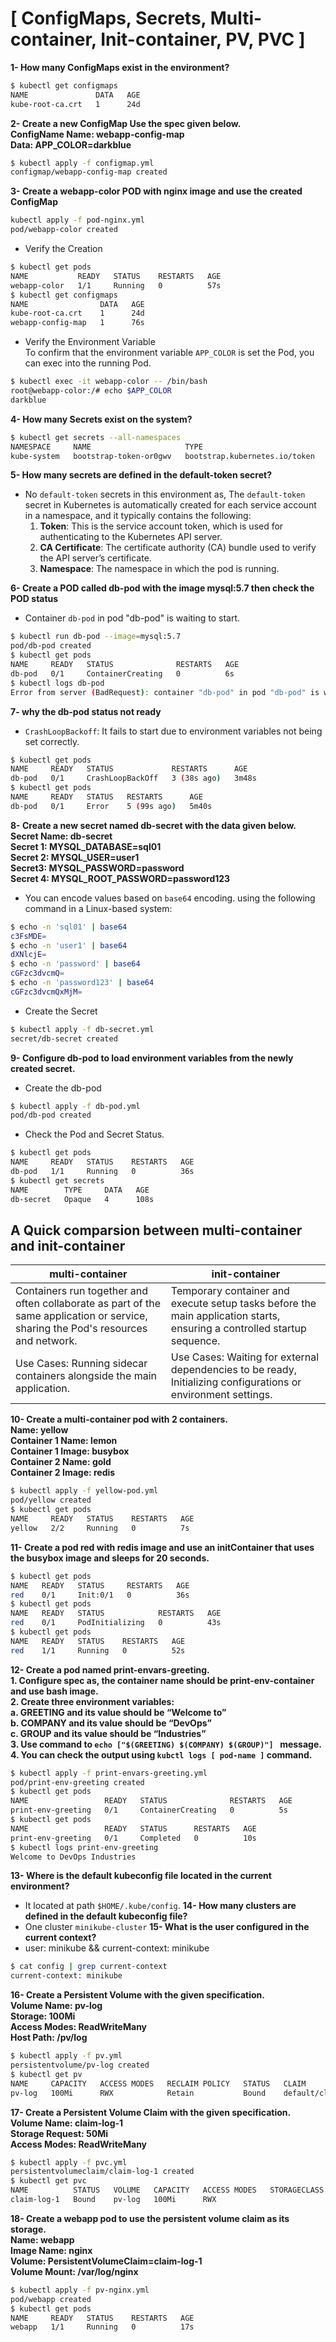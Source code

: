 # [ ConfigMaps, Secrets, Multi-container, Init-container, PV, PVC ]

**1- How many ConfigMaps exist in the environment?**    
```bash
$ kubectl get configmaps
NAME               DATA   AGE
kube-root-ca.crt   1      24d
```
**2- Create a new ConfigMap Use the spec given below.**   
**ConfigName Name: webapp-config-map**    
**Data: APP_COLOR=darkblue**  
```bash
$ kubectl apply -f configmap.yml
configmap/webapp-config-map created
```
**3- Create a webapp-color POD with nginx image and use the created ConfigMap**
```bash
kubectl apply -f pod-nginx.yml
pod/webapp-color created
```
- Verify the Creation
```bash
$ kubectl get pods
NAME           READY   STATUS    RESTARTS   AGE
webapp-color   1/1     Running   0          57s
$ kubectl get configmaps
NAME                DATA   AGE
kube-root-ca.crt    1      24d
webapp-config-map   1      76s
```
- Verify the Environment Variable  
To confirm that the environment variable `APP_COLOR` is set the Pod, you can exec into the running Pod.
```bash
$ kubectl exec -it webapp-color -- /bin/bash
root@webapp-color:/# echo $APP_COLOR
darkblue
```
**4- How many Secrets exist on the system?**  
```bash
$ kubectl get secrets --all-namespaces
NAMESPACE     NAME                     TYPE                            DATA   AGE
kube-system   bootstrap-token-or0gwv   bootstrap.kubernetes.io/token   5      24d
```
**5- How many secrets are defined in the default-token secret?**  

- No `default-token` secrets in this environment as, The `default-token` secret in Kubernetes is automatically created
  for each service account in a namespace, and it typically contains the following:
  1. **Token**: This is the service account token, which is used for authenticating to the Kubernetes API server.
  2. **CA Certificate**: The certificate authority (CA) bundle used to verify the API server’s certificate.
  3. **Namespace**: The namespace in which the pod is running.
     
**6- Create a POD called db-pod with the image mysql:5.7 then check the POD status**  
- Container `db-pod` in pod "db-pod" is waiting to start.
```bash
$ kubectl run db-pod --image=mysql:5.7
pod/db-pod created
$ kubectl get pods
NAME     READY   STATUS              RESTARTS   AGE
db-pod   0/1     ContainerCreating   0          6s
$ kubectl logs db-pod
Error from server (BadRequest): container "db-pod" in pod "db-pod" is waiting to start: ContainerCreating
```
**7- why the db-pod status not ready**  
- `CrashLoopBackoff`: It fails to start due to environment variables not being set correctly.
```bash
$ kubectl get pods
NAME     READY   STATUS             RESTARTS      AGE
db-pod   0/1     CrashLoopBackOff   3 (38s ago)   3m48s
$ kubectl get pods
NAME     READY   STATUS   RESTARTS      AGE
db-pod   0/1     Error    5 (99s ago)   5m40s
```
**8- Create a new secret named db-secret with the data given below.**   
**Secret Name: db-secret**   
**Secret 1: MYSQL_DATABASE=sql01**    
**Secret 2: MYSQL_USER=user1**    
**Secret3: MYSQL_PASSWORD=password**    
**Secret 4: MYSQL_ROOT_PASSWORD=password123**     

- You can encode values based on `base64` encoding. using the following command in a Linux-based system:  
```bash
$ echo -n 'sql01' | base64
c3FsMDE=
$ echo -n 'user1' | base64
dXNlcjE=
$ echo -n 'password' | base64
cGFzc3dvcmQ=
$ echo -n 'password123' | base64
cGFzc3dvcmQxMjM=
```
- Create the Secret
```bash
$ kubectl apply -f db-secret.yml
secret/db-secret created
```
**9- Configure db-pod to load environment variables from the newly created secret.**  
- Create the db-pod
```bash
$ kubectl apply -f db-pod.yml
pod/db-pod created
```
- Check the Pod and Secret Status.
```bash
$ kubectl get pods
NAME     READY   STATUS    RESTARTS   AGE
db-pod   1/1     Running   0          36s
$ kubectl get secrets
NAME        TYPE     DATA   AGE
db-secret   Opaque   4      108s
```
## A Quick comparsion between multi-container and init-container
| multi-container   | init-container  | 
|------------|------------|
| Containers run together and often collaborate as part of the same application or service, sharing the Pod's resources and network.| Temporary container and execute setup tasks before the main application starts, ensuring a controlled startup sequence.|   
| Use Cases: Running sidecar containers alongside the main application. | Use Cases: Waiting for external dependencies to be ready, Initializing configurations or environment settings.|

**10- Create a multi-container pod with 2 containers.**    
**Name: yellow**    
**Container 1 Name: lemon**    
**Container 1 Image: busybox**  
**Container 2 Name: gold**    
**Container 2 Image: redis**    
```bash
$ kubectl apply -f yellow-pod.yml
pod/yellow created
$ kubectl get pods
NAME     READY   STATUS    RESTARTS   AGE
yellow   2/2     Running   0          7s
```
**11- Create a pod red with redis image and use an initContainer that uses the busybox image and sleeps for 20 seconds.**  
```bash
$ kubectl get pods
NAME   READY   STATUS     RESTARTS   AGE
red    0/1     Init:0/1   0          36s
$ kubectl get pods
NAME   READY   STATUS            RESTARTS   AGE
red    0/1     PodInitializing   0          43s
$ kubectl get pods
NAME   READY   STATUS    RESTARTS   AGE
red    1/1     Running   0          52s
```
**12- Create a pod named print-envars-greeting.**  
   **1. Configure spec as, the container name should be print-env-container and use bash image.**  
   **2. Create three environment variables:**  
       **a. GREETING and its value should be “Welcome to”**  
       **b. COMPANY and its value should be “DevOps”**  
       **c. GROUP and its value should be “Industries”**  
  **3. Use command to `echo ["$(GREETING) $(COMPANY) $(GROUP)"] ` message.**  
  **4. You can check the output using `kubctl logs [ pod-name ]` command.**  
```bash
$ kubectl apply -f print-envars-greeting.yml
pod/print-env-greeting created
$ kubectl get pods
NAME                 READY   STATUS              RESTARTS   AGE
print-env-greeting   0/1     ContainerCreating   0          5s
$ kubectl get pods
NAME                 READY   STATUS      RESTARTS   AGE
print-env-greeting   0/1     Completed   0          10s
$ kubectl logs print-env-greeting
Welcome to DevOps Industries
```
**13- Where is the default kubeconfig file located in the current environment?**    
- It located at path `$HOME/.kube/config`.
**14- How many clusters are defined in the default kubeconfig file?**  
- One cluster `minikube-cluster`
**15- What is the user configured in the current context?**  
- user: minikube && current-context: minikube
```bash
$ cat config | grep current-context
current-context: minikube
```
**16- Create a Persistent Volume with the given specification.**   
**Volume Name: pv-log**   
**Storage: 100Mi**    
**Access Modes: ReadWriteMany**    
**Host Path: /pv/log**   
```bash
$ kubectl apply -f pv.yml
persistentvolume/pv-log created
$ kubectl get pv
NAME     CAPACITY   ACCESS MODES   RECLAIM POLICY   STATUS   CLAIM                 STORAGECLASS   VOLUMEATTRIBUTESCLASS   REASON   AGE
pv-log   100Mi      RWX            Retain           Bound    default/claim-log-1                  <unset>                          24s
```
**17- Create a Persistent Volume Claim with the given specification.**  
**Volume Name: claim-log-1**    
**Storage Request: 50Mi**    
**Access Modes: ReadWriteMany**    
```bash
$ kubectl apply -f pvc.yml
persistentvolumeclaim/claim-log-1 created
$ kubectl get pvc
NAME          STATUS   VOLUME   CAPACITY   ACCESS MODES   STORAGECLASS   VOLUMEATTRIBUTESCLASS   AGE
claim-log-1   Bound    pv-log   100Mi      RWX                           <unset>                 23s
```
**18- Create a webapp pod to use the persistent volume claim as its storage.**     
**Name: webapp**    
**Image Name: nginx**    
**Volume: PersistentVolumeClaim=claim-log-1**   
**Volume Mount: /var/log/nginx**   
```bash
$ kubectl apply -f pv-nginx.yml
pod/webapp created
$ kubectl get pods
NAME     READY   STATUS    RESTARTS   AGE
webapp   1/1     Running   0          17s
```

